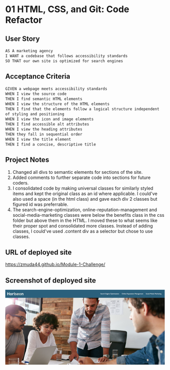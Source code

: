 # 01 HTML, CSS, and Git: Code Refactor

## User Story

```
AS A marketing agency
I WANT a codebase that follows accessibility standards
SO THAT our own site is optimized for search engines
```

## Acceptance Criteria

```
GIVEN a webpage meets accessibility standards
WHEN I view the source code
THEN I find semantic HTML elements
WHEN I view the structure of the HTML elements
THEN I find that the elements follow a logical structure independent of styling and positioning
WHEN I view the icon and image elements
THEN I find accessible alt attributes
WHEN I view the heading attributes
THEN they fall in sequential order
WHEN I view the title element
THEN I find a concise, descriptive title
```

## Project Notes

1. Changed all divs to semantic elements for sections of the site.
2. Added comments to further separate code into sections for future coders.
3. I consolidated code by making universal classes for similarly styled items and kept the original class as an id where applicable. I could've also used a space (in the html class) and gave each div 2 classes but figured id was preferrable.
4. The search-engine-optimization, online-reputation-management and social-media-marketing classes were below the benefits class in the css folder but above them in the HTML. I moved these to what seems like their proper spot and consolidated more classes. Instead of adding classes, I could've used .content div as a selector but chose to use classes.

## URL of deployed site
https://zmuda44.github.io/Module-1-Challenge/

## Screenshot of deployed site
![alt text](<assets/Screenshot 2024-03-04 225439.png>)
